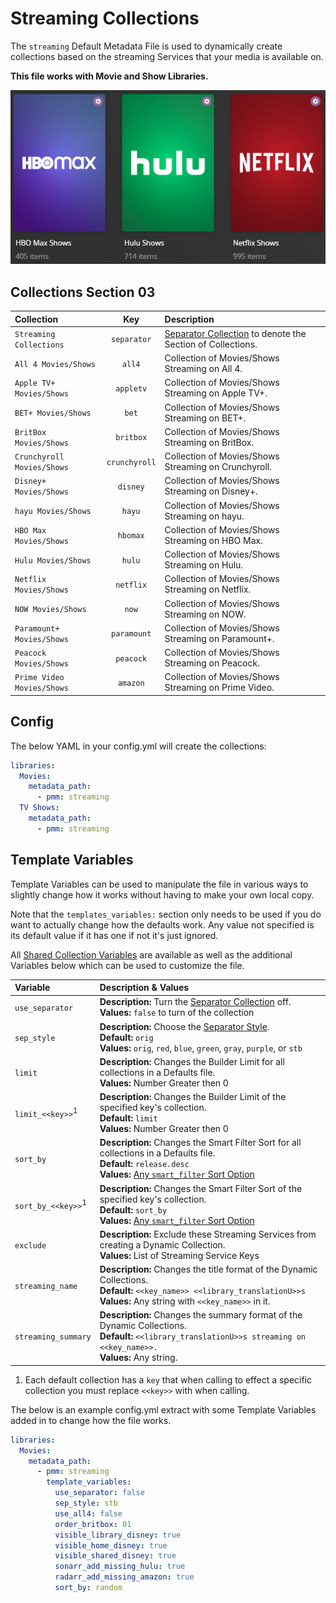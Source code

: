 # Streaming Collections

The `streaming` Default Metadata File is used to dynamically create collections based on the streaming Services that your media is available on.

**This file works with Movie and Show Libraries.**

![](../images/streaming.png)

## Collections Section 03

| Collection                 |      Key      | Description                                                                 |
|:---------------------------|:-------------:|:----------------------------------------------------------------------------|
| `Streaming Collections`    |  `separator`  | [Separator Collection](../separators) to denote the Section of Collections. |
| `All 4 Movies/Shows`       |    `all4`     | Collection of Movies/Shows Streaming on All 4.                              |
| `Apple TV+ Movies/Shows`   |   `appletv`   | Collection of Movies/Shows Streaming on Apple TV+.                          |
| `BET+ Movies/Shows`        |     `bet`     | Collection of Movies/Shows Streaming on BET+.                               |
| `BritBox Movies/Shows`     |   `britbox`   | Collection of Movies/Shows Streaming on BritBox.                            |
| `Crunchyroll Movies/Shows` | `crunchyroll` | Collection of Movies/Shows Streaming on Crunchyroll.                        |
| `Disney+ Movies/Shows`     |   `disney`    | Collection of Movies/Shows Streaming on Disney+.                            |
| `hayu Movies/Shows`        |    `hayu`     | Collection of Movies/Shows Streaming on hayu.                               |
| `HBO Max Movies/Shows`     |   `hbomax`    | Collection of Movies/Shows Streaming on HBO Max.                            |
| `Hulu Movies/Shows`        |    `hulu`     | Collection of Movies/Shows Streaming on Hulu.                               |
| `Netflix Movies/Shows`     |   `netflix`   | Collection of Movies/Shows Streaming on Netflix.                            |
| `NOW Movies/Shows`         |     `now`     | Collection of Movies/Shows Streaming on NOW.                                |
| `Paramount+ Movies/Shows`  |  `paramount`  | Collection of Movies/Shows Streaming on Paramount+.                         |
| `Peacock Movies/Shows`     |   `peacock`   | Collection of Movies/Shows Streaming on Peacock.                            |
| `Prime Video Movies/Shows` |   `amazon`    | Collection of Movies/Shows Streaming on Prime Video.                        |

## Config

The below YAML in your config.yml will create the collections:

```yaml
libraries:
  Movies:
    metadata_path:
      - pmm: streaming
  TV Shows:
    metadata_path:
      - pmm: streaming
```

## Template Variables

Template Variables can be used to manipulate the file in various ways to slightly change how it works without having to make your own local copy.

Note that the `templates_variables:` section only needs to be used if you do want to actually change how the defaults work. Any value not specified is its default value if it has one if not it's just ignored.

All [Shared Collection Variables](../variables) are available as well as the additional Variables below which can be used to customize the file.

| Variable                      | Description & Values                                                                                                                                                                                                 |
|:------------------------------|:---------------------------------------------------------------------------------------------------------------------------------------------------------------------------------------------------------------------|
| `use_separator`               | **Description:** Turn the [Separator Collection](../separators) off.<br>**Values:** `false` to turn of the collection                                                                                                |
| `sep_style`                   | **Description:** Choose the [Separator Style](../separators.md#separator-styles).<br>**Default:** `orig`<br>**Values:** `orig`, `red`, `blue`, `green`, `gray`, `purple`, or `stb`                                   |
| `limit`                       | **Description:** Changes the Builder Limit for all collections in a Defaults file.<br>**Values:** Number Greater then 0                                                                                              |
| `limit_<<key>>`<sup>1</sup>   | **Description:** Changes the Builder Limit of the specified key's collection.<br>**Default:** `limit`<br>**Values:** Number Greater then 0                                                                           |
| `sort_by`                     | **Description:** Changes the Smart Filter Sort for all collections in a Defaults file.<br>**Default:** `release.desc`<br>**Values:** [Any `smart_filter` Sort Option](../../metadata/builders/smart.md#sort-options) |
| `sort_by_<<key>>`<sup>1</sup> | **Description:** Changes the Smart Filter Sort of the specified key's collection.<br>**Default:** `sort_by`<br>**Values:** [Any `smart_filter` Sort Option](../../metadata/builders/smart.md#sort-options)           |
| `exclude`                     | **Description:** Exclude these Streaming Services from creating a Dynamic Collection.<br>**Values:** List of Streaming Service Keys                                                                                  |
| `streaming_name`              | **Description:** Changes the title format of the Dynamic Collections.<br>**Default:** `<<key_name>> <<library_translationU>>s`<br>**Values:** Any string with `<<key_name>>` in it.                                  |
| `streaming_summary`           | **Description:** Changes the summary format of the Dynamic Collections.<br>**Default:** `<<library_translationU>>s streaming on <<key_name>>.`<br>**Values:** Any string.                                            |

1. Each default collection has a `key` that when calling to effect a specific collection you must replace `<<key>>` with when calling.

The below is an example config.yml extract with some Template Variables added in to change how the file works.

```yaml
libraries:
  Movies:
    metadata_path:
      - pmm: streaming
        template_variables:
          use_separator: false
          sep_style: stb
          use_all4: false
          order_britbox: 01
          visible_library_disney: true
          visible_home_disney: true
          visible_shared_disney: true
          sonarr_add_missing_hulu: true
          radarr_add_missing_amazon: true
          sort_by: random
```